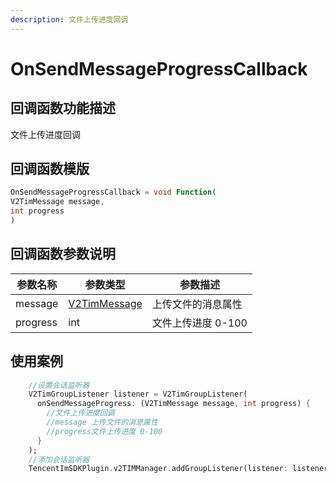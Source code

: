 ```yaml
---
description: 文件上传进度回调
---
```


# OnSendMessageProgressCallback

## 回调函数功能描述

文件上传进度回调

## 回调函数模版

```dart
OnSendMessageProgressCallback = void Function(
V2TimMessage message,
int progress
)
```

## 回调函数参数说明

| 参数名称     | 参数类型                               | 参数描述         |
| -------- | ---------------------------------- | ------------ |
| message  | [V2TimMessage](../v2timmessage.md) | 上传文件的消息属性    |
| progress | int                                | 文件上传进度 0-100 |

## 使用案例

```dart
    //设置会话监听器
    V2TimGroupListener listener = V2TimGroupListener(
      onSendMessageProgress: (V2TimMessage message, int progress) {
        //文件上传进度回调
        //message 上传文件的消息属性
        //progress文件上传进度 0-100
      }
    );
    //添加会话监听器
    TencentImSDKPlugin.v2TIMManager.addGroupListener(listener: listener);
```

